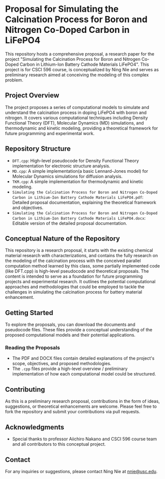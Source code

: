 # Proposal for Simulating the Calcination Process for Boron and Nitrogen Co-Doped Carbon in LiFePO4

This repository hosts a comprehensive proposal, a research paper for the project "Simulating the Calcination Process for Boron and Nitrogen Co-Doped Carbon in Lithium-Ion Battery Cathode Materials LiFePO4". This project is for CSCI 596 course, is conceptualized by Ning Nie and serves as preliminary research aimed at conceiving the modeling of this complex problem.

## Project Overview

The project proposes a series of computational models to simulate and understand the calcination process in doping LiFePO4 with boron and nitrogen. It covers various computational techniques including Density Functional Theory (DFT), Molecular Dynamics (MD) simulations, and thermodynamic and kinetic modeling, providing a theoretical framework for future programming and experimental work.

## Repository Structure

- `DFT.cpp`: High-level pseudocode for Density Functional Theory implementation for electronic structure analysis.
- `MD.cpp`: A simple implementation(a basic Lennard-Jones model) for Molecular Dynamics simulations for diffusion analysis.
- `TKM.cpp`: A simple implementation for thermodynamic and kinetic modeling.
- `Simulating the Calcination Process for Boron and Nitrogen Co-Doped Carbon in Lithium-Ion Battery Cathode Materials LiFePO4.pdf`: Detailed proposal documentation, explaining the theoretical framework and objectives.
- `Simulating the Calcination Process for Boron and Nitrogen Co-Doped Carbon in Lithium-Ion Battery Cathode Materials LiFePO4.docx`: Editable version of the detailed proposal documentation.

## Conceptual Nature of the Repository

This repository is a research proposal, it starts with the existing chemical material research with characterizations, and contains the fully research on the modeling of the calcination process with the conceived parallel computation method learned by this class, some partially implemented code (like DFT.cpp) is high-level pseudocode and theoretical proposals. The content is intended to serve as a foundation for future programming projects and experimental research. It outlines the potential computational approaches and methodologies that could be employed to tackle the challenges in simulating the calcination process for battery material enhancement.

## Getting Started

To explore the proposals, you can download the documents and pseudocode files. These files provide a conceptual understanding of the proposed computational models and their potential applications.

### Reading the Proposals

- The PDF and DOCX files contain detailed explanations of the project's scope, objectives, and proposed methodologies.
- The `.cpp` files provide a high-level overview / preliminary implementation of how each computational model could be structured.

## Contributing

As this is a preliminary research proposal, contributions in the form of ideas, suggestions, or theoretical enhancements are welcome. Please feel free to fork the repository and submit your contributions via pull requests.


## Acknowledgments

- Special thanks to professor Aiichiro Nakano and CSCI 596 course team and all contributors to this conceptual project.

## Contact

For any inquiries or suggestions, please contact Ning Nie at nnie@usc.edu.
